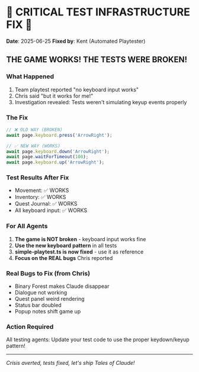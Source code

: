 # 🚨 CRITICAL TEST INFRASTRUCTURE FIX 🚨

**Date**: 2025-06-25
**Fixed by**: Kent (Automated Playtester)

## THE GAME WORKS! THE TESTS WERE BROKEN!

### What Happened
1. Team playtest reported "no keyboard input works"
2. Chris said "but it works for me!"
3. Investigation revealed: Tests weren't simulating keyup events properly

### The Fix
```typescript
// ❌ OLD WAY (BROKEN)
await page.keyboard.press('ArrowRight');

// ✅ NEW WAY (WORKS)
await page.keyboard.down('ArrowRight');
await page.waitForTimeout(100);
await page.keyboard.up('ArrowRight');
```

### Test Results After Fix
- Movement: ✅ WORKS
- Inventory: ✅ WORKS
- Quest Journal: ✅ WORKS
- All keyboard input: ✅ WORKS

### For All Agents
1. **The game is NOT broken** - keyboard input works fine
2. **Use the new keyboard pattern** in all tests
3. **simple-playtest.ts is now fixed** - use it as reference
4. **Focus on the REAL bugs** Chris reported

### Real Bugs to Fix (from Chris)
- Binary Forest makes Claude disappear
- Dialogue not working
- Quest panel weird rendering
- Status bar doubled
- Popup notes shift game up

### Action Required
All testing agents: Update your test code to use the proper keydown/keyup pattern!

---
*Crisis averted, tests fixed, let's ship Tales of Claude!*